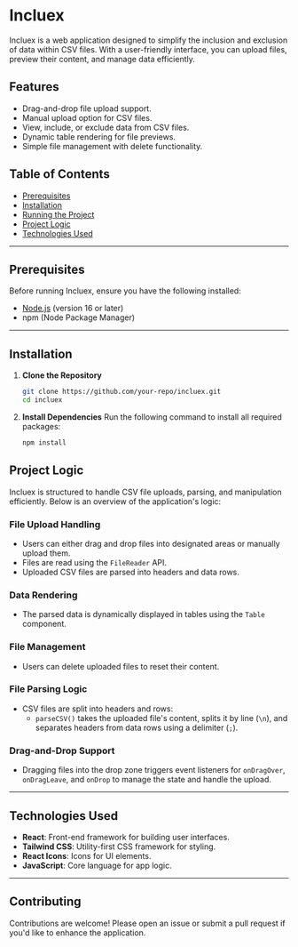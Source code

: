 # Incluex  

Incluex is a web application designed to simplify the inclusion and exclusion of data within CSV files. With a user-friendly interface, you can upload files, preview their content, and manage data efficiently.

## Features
- Drag-and-drop file upload support.
- Manual upload option for CSV files.
- View, include, or exclude data from CSV files.
- Dynamic table rendering for file previews.
- Simple file management with delete functionality.

## Table of Contents
- [Prerequisites](#prerequisites)
- [Installation](#installation)
- [Running the Project](#running-the-project)
- [Project Logic](#project-logic)
- [Technologies Used](#technologies-used)

---

## Prerequisites
Before running Incluex, ensure you have the following installed:
- [Node.js](https://nodejs.org/) (version 16 or later)
- npm (Node Package Manager)

---

## Installation

1. **Clone the Repository**  
   ```bash
   git clone https://github.com/your-repo/incluex.git
   cd incluex

2. **Install Dependencies**
Run the following command to install all required packages:
   ```bash
   npm install

## Project Logic

Incluex is structured to handle CSV file uploads, parsing, and manipulation efficiently. Below is an overview of the application's logic:

### File Upload Handling
- Users can either drag and drop files into designated areas or manually upload them.
- Files are read using the `FileReader` API.
- Uploaded CSV files are parsed into headers and data rows.

### Data Rendering
- The parsed data is dynamically displayed in tables using the `Table` component.

### File Management
- Users can delete uploaded files to reset their content.

### File Parsing Logic
- CSV files are split into headers and rows:
  - `parseCSV()` takes the uploaded file's content, splits it by line (`\n`), and separates headers from data rows using a delimiter (`;`).

### Drag-and-Drop Support
- Dragging files into the drop zone triggers event listeners for `onDragOver`, `onDragLeave`, and `onDrop` to manage the state and handle the upload.

---

## Technologies Used
- **React**: Front-end framework for building user interfaces.
- **Tailwind CSS**: Utility-first CSS framework for styling.
- **React Icons**: Icons for UI elements.
- **JavaScript**: Core language for app logic.

---

## Contributing
Contributions are welcome! Please open an issue or submit a pull request if you'd like to enhance the application.


